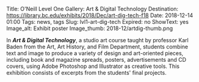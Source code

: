 Title:  O'Neill Level One Gallery: Art & Digital Technology 
Destination:  https://library.bc.edu/exhibits/2018/Dec/art-dig-tech-f18
Date: 2018-12-14 01:00 
Tags: news, tags 
Slug: lvl1-art-dig-tech
Expired: no
ShowText: yes
Image_alt: Exhibit poster
Image_thumb: 2018-12/artdig-thumb.png

In <strong><em>Art & Digital Technology</em></strong>, a studio art course taught by professor Karl Baden from the Art, Art History, and Film Department, students combine text and image to produce a variety of design and art-oriented pieces, including book and magazine spreads, posters, advertisements and CD covers, using Adobe Photoshop and Illustrator as creative tools. This exhibition consists of excerpts from the students' final projects.